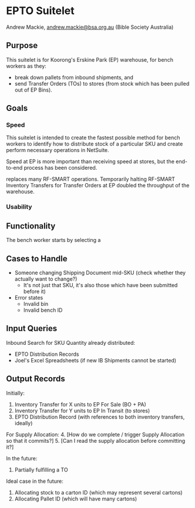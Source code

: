 # EPTO Suitelet
Andrew Mackie, andrew.mackie@bsa.org.au (Bible Society Australia)

## Purpose
This suitelet is for Koorong's Erskine Park (EP) warehouse, for bench workers as they:
- break down pallets from inbound shipments, and
- send Transfer Orders (TOs) to stores (from stock which has been pulled out of EP Bins).


## Goals
### Speed
This suitelet is intended to create the fastest possible method for bench workers to identify how to distribute stock of a particular SKU and create perform necessary operations in NetSuite. 

Speed at EP is more important than receiving speed at stores, but the end-to-end process has been considered.

replaces many RF-SMART operations. Temporarily halting RF-SMART Inventory Transfers for Transfer Orders at EP doubled the throughput of the warehouse.

### Usability




## Functionality
The bench worker starts by selecting a 


## Cases to Handle
- Someone changing Shipping Document mid-SKU (check whether they actually want to change?)
  - It's not just that SKU, it's also those which have been submitted before it)
- Error states
  - Invalid bin
  - Invalid bench ID




## Input Queries
Inbound Search for SKU
Quantity already distributed:
- EPTO Distribution Records
- Joel's Excel Spreadsheets (if new IB Shipments cannot be started)



## Output Records
Initially:
1. Inventory Transfer for X units to EP For Sale  (BO + PA)
2. Inventory Transfer for Y units to EP In Transit (to stores)
3. EPTO Distribution Record (with references to both inventory transfers, ideally)

For Supply Allocation:
4. [How do we complete / trigger Supply Allocation so that it commits?]
5. [Can I read the supply allocation before committing it?]

In the future:
1. Partially fulfilling a TO

Ideal case in the future:
1. Allocating stock to a carton ID (which may represent several cartons)
2. Allocating Pallet ID (which will have many cartons)
